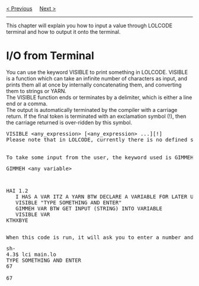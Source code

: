 <a href="Operators.md">&lt; Previous</a>
&nbsp;&nbsp;&nbsp;
<a href="Statements.md">Next &gt;</a>
<hr>
This chapter will explain you how to input a value through LOLCODE terminal and how to output it onto the terminal.
<h1>I/O from Terminal</h1>
You can use the keyword VISIBLE to print something in LOLCODE. VISIBLE is a function which can take an infinite number of characters as input, and prints them all at once by internally concatenating them, and converting them to strings or YARN.
<br>
The VISIBLE function ends or terminates by a delimiter, which is either a line end or a comma.
<br>
The output is automatically terminated by the compiler with a carriage return. If the final token is terminated with an exclamation symbol (!), then the carriage returned is over-ridden by this symbol.
<pre>VISIBLE &lt;any_expression&gt; [&lt;any_expression&gt; ...][!]
Please note that in LOLCODE, currently there is no defined standard for printing some data to a file.
<br>
To take some input from the user, the keyword used is GIMMEH. It is a function which can take any number of variables as input. It takes YARN as the input and stores the value in any given variable.
<pre>GIMMEH &lt;any_variable&gt;</pre>
<pre>
HAI 1.2
   I HAS A VAR ITZ A YARN BTW DECLARE A VARIABLE FOR LATER USE
   VISIBLE "TYPE SOMETHING AND ENTER"
   GIMMEH VAR BTW GET INPUT (STRING) INTO VARIABLE
   VISIBLE VAR
KTHXBYE
</pre>
When this code is run, it will ask you to enter a number and then prints the number back in the next line automatically. When you run this code, it will print the following output −
<pre>
sh-
4.3$ lci main.lo
TYPE SOMETHING AND ENTER
67<br>
67
</pre>
